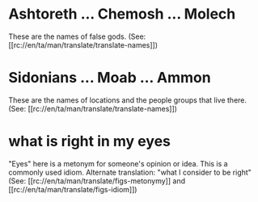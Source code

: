# Ashtoreth ... Chemosh ... Molech

These are the names of false gods. (See: [[rc://en/ta/man/translate/translate-names]])

# Sidonians ... Moab ... Ammon

These are the names of locations and the people groups that live there. (See: [[rc://en/ta/man/translate/translate-names]])

# what is right in my eyes

"Eyes" here is a metonym for someone's opinion or idea. This is a commonly used idiom. Alternate translation: "what I consider to be right" (See: [[rc://en/ta/man/translate/figs-metonymy]] and [[rc://en/ta/man/translate/figs-idiom]])

